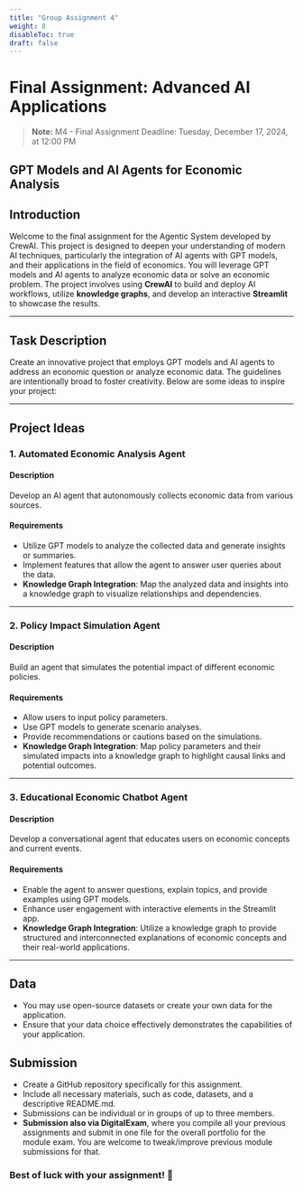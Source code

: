 ```yaml
---
title: "Group Assignment 4"
weight: 8
disableToc: true
draft: false
---
```


# Final Assignment: Advanced AI Applications
> **Note:** M4 - Final Assignment Deadline: Tuesday, December 17, 2024, at 12:00 PM

## GPT Models and AI Agents for Economic Analysis
## Introduction
Welcome to the final assignment for the Agentic System developed by CrewAI. This project is designed to deepen your understanding of modern AI techniques, particularly the integration of AI agents with GPT models, and their applications in the field of economics. You will leverage GPT models and AI agents to analyze economic data or solve an economic problem. The project involves using **CrewAI** to build and deploy AI workflows, utilize **knowledge graphs**, and develop an interactive **Streamlit** to showcase the results.

---

## Task Description
Create an innovative project that employs GPT models and AI agents to address an economic question or analyze economic data. The guidelines are intentionally broad to foster creativity. Below are some ideas to inspire your project:

---

## Project Ideas

### **1. Automated Economic Analysis Agent**
#### **Description**  
Develop an AI agent that autonomously collects economic data from various sources.

#### **Requirements**  
- Utilize GPT models to analyze the collected data and generate insights or summaries.  
- Implement features that allow the agent to answer user queries about the data.  
- **Knowledge Graph Integration**: Map the analyzed data and insights into a knowledge graph to visualize relationships and dependencies.  

---

### **2. Policy Impact Simulation Agent**
#### **Description**  
Build an agent that simulates the potential impact of different economic policies.

#### **Requirements**  
- Allow users to input policy parameters.  
- Use GPT models to generate scenario analyses.  
- Provide recommendations or cautions based on the simulations.  
- **Knowledge Graph Integration**: Map policy parameters and their simulated impacts into a knowledge graph to highlight causal links and potential outcomes.  
 
---

### **3. Educational Economic Chatbot Agent**
#### **Description**  
Develop a conversational agent that educates users on economic concepts and current events.

#### **Requirements**  
- Enable the agent to answer questions, explain topics, and provide examples using GPT models.  
- Enhance user engagement with interactive elements in the Streamlit app.  
- **Knowledge Graph Integration**: Utilize a knowledge graph to provide structured and interconnected explanations of economic concepts and their real-world applications.  

---

## Data

- You may use open-source datasets or create your own data for the application.
- Ensure that your data choice effectively demonstrates the capabilities of your application.

## Submission

- Create a GitHub repository specifically for this assignment.
- Include all necessary materials, such as code, datasets, and a descriptive README.md.
- Submissions can be individual or in groups of up to three members.
- **Submission also via DigitalExam**, where you compile all your previous assignments and submit in one file for the overall portfolio for the module exam. You are welcome to tweak/improve previous module submissions for that.

### Best of luck with your assignment! 🚀
